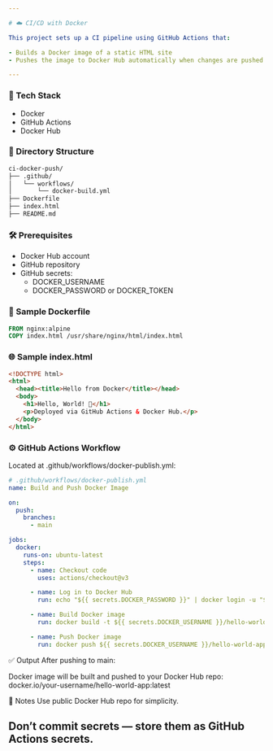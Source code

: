 ```yaml
---

# ☁️ CI/CD with Docker

This project sets up a CI pipeline using GitHub Actions that:

- Builds a Docker image of a static HTML site
- Pushes the image to Docker Hub automatically when changes are pushed to main.

---
```


### 🧱 Tech Stack

- Docker
- GitHub Actions
- Docker Hub

### 📁 Directory Structure

```bash
ci-docker-push/
├── .github/
│   └── workflows/
│       └── docker-build.yml
├── Dockerfile
├── index.html
├── README.md
```

### 🛠️ Prerequisites

- Docker Hub account
- GitHub repository
- GitHub secrets:
  - DOCKER_USERNAME
  - DOCKER_PASSWORD or DOCKER_TOKEN

### 🔧 Sample Dockerfile

```Dockerfile
FROM nginx:alpine
COPY index.html /usr/share/nginx/html/index.html
```

### 🌐 Sample index.html

```html
<!DOCTYPE html>
<html>
  <head><title>Hello from Docker</title></head>
  <body>
    <h1>Hello, World! 🚀</h1>
    <p>Deployed via GitHub Actions & Docker Hub.</p>
  </body>
</html>
```

### ⚙️ GitHub Actions Workflow
Located at .github/workflows/docker-publish.yml:

```yaml
# .github/workflows/docker-publish.yml
name: Build and Push Docker Image

on:
  push:
    branches:
      - main

jobs:
  docker:
    runs-on: ubuntu-latest
    steps:
      - name: Checkout code
        uses: actions/checkout@v3

      - name: Log in to Docker Hub
        run: echo "${{ secrets.DOCKER_PASSWORD }}" | docker login -u "${{ secrets.DOCKER_USERNAME }}" --password-stdin

      - name: Build Docker image
        run: docker build -t ${{ secrets.DOCKER_USERNAME }}/hello-world-app:latest .

      - name: Push Docker image
        run: docker push ${{ secrets.DOCKER_USERNAME }}/hello-world-app:latest
```
✅ Output
After pushing to main:

Docker image will be built and pushed to your Docker Hub repo: docker.io/your-username/hello-world-app:latest

📌 Notes
Use public Docker Hub repo for simplicity.

Don’t commit secrets — store them as GitHub Actions secrets.
---
